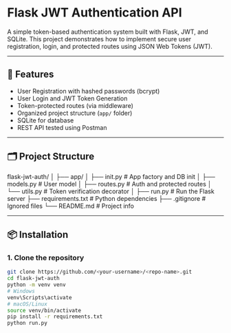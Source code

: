 # Flask JWT Authentication API

A simple token-based authentication system built with Flask, JWT, and SQLite. This project demonstrates how to implement secure user registration, login, and protected routes using JSON Web Tokens (JWT).

---

## 🚀 Features

- User Registration with hashed passwords (bcrypt)
- User Login and JWT Token Generation
- Token-protected routes (via middleware)
- Organized project structure (`app/` folder)
- SQLite for database
- REST API tested using Postman

---

## 🗂️ Project Structure

flask-jwt-auth/
│
├── app/
│ ├── init.py # App factory and DB init
│ ├── models.py # User model
│ ├── routes.py # Auth and protected routes
│ └── utils.py # Token verification decorator
│
├── run.py # Run the Flask server
├── requirements.txt # Python dependencies
├── .gitignore # Ignored files
└── README.md # Project info


---

## 📦 Installation

### 1. Clone the repository
```bash
git clone https://github.com/<your-username>/<repo-name>.git
cd flask-jwt-auth
python -m venv venv
# Windows
venv\Scripts\activate
# macOS/Linux
source venv/bin/activate
pip install -r requirements.txt
python run.py
